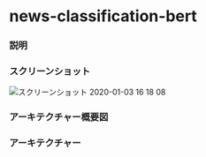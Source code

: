 # news-classification-bert

### 説明

### スクリーンショット
![スクリーンショット 2020-01-03 16 18 08](https://user-images.githubusercontent.com/7298626/71711638-35e45900-2e45-11ea-8523-3b1341d46781.png)

### アーキテクチャー概要図

### アーキテクチャー

